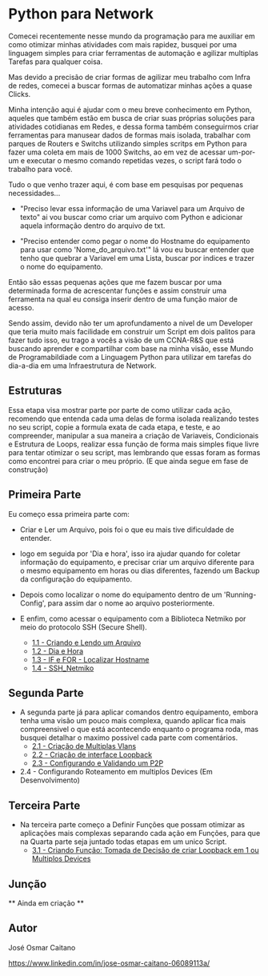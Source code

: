 # Python para Network

Comecei recentemente nesse mundo da programação para me auxiliar em como otimizar minhas atividades com mais rapidez, busquei por uma linguagem simples para criar ferramentas de automação e agilizar multiplas Tarefas para qualquer coisa.

Mas devido a precisão de criar formas de agilizar meu trabalho com Infra de redes, comecei a buscar formas de automatizar minhas ações a quase Clicks.

Minha intenção aqui é ajudar com o meu breve conhecimento em Python, aqueles que também estão em busca de criar suas próprias soluções para atividades cotidianas em Redes, e dessa forma também conseguirmos criar ferramentas para manusear dados de formas mais isolada, trabalhar com parques de Routers e Switchs utilizando simples scritps em Python para fazer uma coleta em mais de 1000 Switchs, ao em vez de acessar um-por-um e executar o mesmo comando repetidas vezes, o script fará todo o trabalho para você.

Tudo o que venho trazer aqui, é com base em pesquisas por pequenas necessidades... 

- "Preciso levar essa informação de uma Variavel para um Arquivo de texto" ai vou buscar como criar um arquivo com Python e adicionar aquela informação dentro do arquivo de txt.

- "Preciso entender como pegar o nome do Hostname do equipamento para usar como 'Nome_do_arquivo.txt'" lá vou eu buscar entender que tenho que quebrar a Variavel em uma Lista, buscar por indices e trazer o nome do equipamento.

Então são essas pequenas ações que me fazem buscar por uma determinada forma de acrescentar funções e assim construir uma ferramenta na qual eu consiga inserir dentro de uma função maior de acesso.

Sendo assim, devido não ter um aprofundamento a nivel de um Developer que teria muito mais facilidade em construir um Script em dois palitos para fazer tudo isso, eu trago a vocês a visão de um CCNA-R&S que está buscando aprender e compartilhar com base na minha visão, esse Mundo de Programabildiade com a Linguagem Python para utilizar em tarefas do dia-a-dia em uma Infraestrutura de Network. 

## Estruturas
Essa etapa visa mostrar parte por parte de como utilizar cada ação, recomendo que entenda cada uma delas de forma isolada realizando testes no  seu script, copie a formula exata de cada etapa, e teste, e ao compreender, manipular a sua maneira a criação de Variaveis, Condicionais e Estrutura de Loops, realizar essa função de forma mais simples fique livre para tentar otimizar o seu script, mas lembrando que essas foram as formas como encontrei para criar o meu próprio. (E que ainda segue em fase de construção)

## Primeira Parte
	
Eu começo essa primeira parte com:
- Criar e Ler um Arquivo, pois foi o que eu mais tive dificuldade de entender.
- logo em seguida por 'Dia e hora', isso ira ajudar quando for coletar informação do equipamento, e precisar criar um arquivo diferente para o mesmo equipamento em horas ou dias diferentes, fazendo um Backup da configuração do equipamento.

- Depois como localizar o nome do equipamento dentro de um 'Running-Config', para assim dar o nome ao arquivo posteriormente.

- E enfim, como acessar o equipamento com a Biblioteca Netmiko por meio do protocolo SSH (Secure Shell).
	- [1.1 - Criando e Lendo um Arquivo](https://github.com/ozumaru/CiscoDevNet---Python/blob/master/Estruturas/1.1%20-%20Criando%20e%20Lendo%20um%20Arquivo.py)
	- [1.2 - Dia e Hora](https://github.com/ozumaru/CiscoDevNet---Python/blob/master/Estruturas/1.2%20-%20Dia%20e%20Hora.py)
	- [1.3 - IF e FOR - Localizar Hostname](https://github.com/ozumaru/CiscoDevNet---Python/blob/master/Estruturas/1.3%20-%20IF%20e%20FOR%20-%20Localizar%20Hostname.py)
	- [1.4 - SSH_Netmiko](https://github.com/ozumaru/CiscoDevNet---Python/blob/master/Estruturas/1.4%20-%20SSH_Netmiko.py) 

## Segunda Parte

- A segunda parte já para aplicar comandos dentro equipamento, embora tenha uma visão um pouco mais complexa, quando aplicar fica mais compreensivel o que está acontecendo enquanto o programa roda, mas busquei detalhar o maximo possivel cada parte com comentários.
	- [ 2.1 - Criação de Multiplas Vlans](https://github.com/ozumaru/CiscoDevNet---Python/blob/master/Estruturas/2.1%20-%20Criação%20de%20Multiplas%20Vlans.py)
	- [ 2.2 - Criação de interface Loopback](https://github.com/ozumaru/CiscoDevNet---Python/blob/master/Estruturas/2.2%20-%20Criação%20de%20interface%20Loopback.py)
	- [ 2.3 - Configurando e Validando um P2P](https://github.com/ozumaru/CiscoDevNet---Python/blob/master/Estruturas/2.3%20-%20Configurando%20e%20Validando%20um%20P2P.py)
 - 2.4 - Configurando Roteamento em multiplos Devices (Em Desenvolvimento)

## Terceira Parte

- Na terceira parte começo a Definir Funções que possam otimizar as aplicações mais complexas separando cada ação em Funções, para que na Quarta parte seja juntado todas etapas em um unico Script.
	- [ 3.1 - Criando Função: Tomada de Decisão de criar Loopback em 1 ou Multiplos Devices](https://github.com/ozumaru/CiscoDevNet---Python/blob/master/Estruturas/3.1%20-%20Função%20-%20Tomada%20de%20Decisão%20de%20criar%20Loopback%20em%201%20ou%20Multiplos%20Devices.py)

## Junção 

** Ainda em criação **

## Autor

José Osmar Caitano

https://www.linkedin.com/in/jose-osmar-caitano-06089113a/

